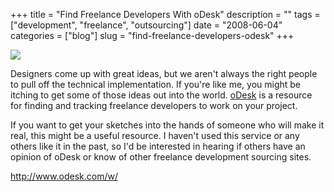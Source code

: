 +++
title = "Find Freelance Developers With oDesk"
description = ""
tags = ["development", "freelance", "outsourcing"]
date = "2008-06-04"
categories = ["blog"]
slug = "find-freelance-developers-odesk"
+++



  <div class="notebook-screenshot"><a href="http://www.odesk.com/w/"><img src="http://media.konigi.com/bluga/wt4846e2291ee4d.jpg"/></a></div><p>Designers come up with great ideas, but we aren't always the right people to pull off the technical implementation. If you're like me, you might be itching to get some of those ideas out into the world. <a href="http://www.odesk.com/w/">oDesk</a> is a resource for finding and tracking freelance developers to work on your project. </p>
<p>If you want to get your sketches into the hands of someone who will make it real, this might be a useful resource. I haven't used this service or any others like it in the past, so I'd be interested in hearing if others have an opinion of oDesk or know of other freelance development sourcing sites.</p>
    
  <a href="http://www.odesk.com/w/">http://www.odesk.com/w/</a>
